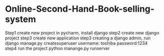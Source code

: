 # Online-Second-Hand-Book-selling-system

Step1 create new project in pycharm, install django
step2 create new django project 
step3 create new application 
step3 creating a django admin, run django manage.py createsuperuser
      username: toshiba password:1234
step4 run the project python manange.py runserver


